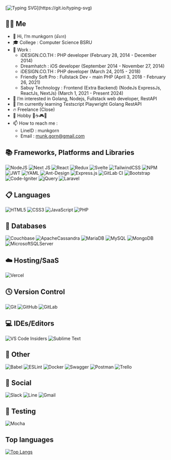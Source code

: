 [![Typing SVG](https://readme-typing-svg.herokuapp.com/?lines=Codeing+is+not+my+job.+it+is+my+life.!!!!!!!!!!!!!!!!!!!!!!!!!!!!!!!!!!!!!!)](https://git.io/typing-svg)
## 🧑‍💻 Me
- 👋 Hi, I’m munkgorn (มังกร)
- 🎓 College : Computer Science BSRU 
- 💼 Work : 
  - iDESIGN.CO.TH : PHP developer (February 28, 2014 - December 2014)
  - Dreamhatch : iOS developer (September 2014 - November 27, 2014)
  - iDESIGN.CO.TH : PHP developer (March 24, 2015 - 2018)
  - Friendly Soft Pro : Fullstack Dev - main PHP (April 3, 2018 - February 26, 2021)
  - Sabuy Technology : Frontend (Extra Backend) (NodeJs ExpressJs, ReactJs, NextJs) (March 1, 2021 - Present 2024)
- 👀 I’m interested in Golang, Nodejs, Fullstack web developer, RestAPI
- 🌱 I’m currently learning Testscript Playwright Golang RestAPI
- 🔥 Freelance (Close)
- 🍺 Hobby 🍻☕🎮🎥
- 📫 How to reach me : 
  - LineID : munkgorn
  - Email : munk.gorn@gmail.com 

## 📚 Frameworks, Platforms and Libraries
![NodeJS](https://img.shields.io/badge/node.js-6DA55F?style=for-the-badge&logo=node.js&logoColor=white)
![Next JS](https://img.shields.io/badge/Next-black?style=for-the-badge&logo=next.js&logoColor=white)
![React](https://img.shields.io/badge/react-%2320232a.svg?style=for-the-badge&logo=react&logoColor=%2361DAFB)
![Redux](https://img.shields.io/badge/redux-%23593d88.svg?style=for-the-badge&logo=redux&logoColor=white)
![Svelte](https://img.shields.io/badge/svelte-%23f1413d.svg?style=for-the-badge&logo=svelte&logoColor=white)
![TailwindCSS](https://img.shields.io/badge/tailwindcss-%2338B2AC.svg?style=for-the-badge&logo=tailwind-css&logoColor=white)
![NPM](https://img.shields.io/badge/NPM-%23000000.svg?style=for-the-badge&logo=npm&logoColor=white)
![JWT](https://img.shields.io/badge/JWT-black?style=for-the-badge&logo=JSON%20web%20tokens)
![YAML](https://img.shields.io/badge/yaml-%23ffffff.svg?style=for-the-badge&logo=yaml&logoColor=151515)
![Ant-Design](https://img.shields.io/badge/-AntDesign-%230170FE?style=for-the-badge&logo=ant-design&logoColor=white)
![Express.js](https://img.shields.io/badge/express.js-%23404d59.svg?style=for-the-badge&logo=express&logoColor=%2361DAFB)
![GitLab CI](https://img.shields.io/badge/gitlab%20ci-%23181717.svg?style=for-the-badge&logo=gitlab&logoColor=white)
![Bootstrap](https://img.shields.io/badge/bootstrap-%23563D7C.svg?style=for-the-badge&logo=bootstrap&logoColor=white)
![Code-Igniter](https://img.shields.io/badge/CodeIgniter-%23EF4223.svg?style=for-the-badge&logo=codeIgniter&logoColor=white)
![jQuery](https://img.shields.io/badge/jquery-%230769AD.svg?style=for-the-badge&logo=jquery&logoColor=white)
![Laravel](https://img.shields.io/badge/laravel-%23FF2D20.svg?style=for-the-badge&logo=laravel&logoColor=white)

## 📋 Languages
![HTML5](https://img.shields.io/badge/html5-%23E34F26.svg?style=for-the-badge&logo=html5&logoColor=white)
![CSS3](https://img.shields.io/badge/css3-%231572B6.svg?style=for-the-badge&logo=css3&logoColor=white)
![JavaScript](https://img.shields.io/badge/javascript-%23323330.svg?style=for-the-badge&logo=javascript&logoColor=%23F7DF1E)
![PHP](https://img.shields.io/badge/php-%23777BB4.svg?style=for-the-badge&logo=php&logoColor=white)

## 💾 Databases
![Couchbase](https://img.shields.io/badge/Couchbase-EA2328?style=for-the-badge&logo=couchbase&logoColor=white)
![ApacheCassandra](https://img.shields.io/badge/cassandra-%231287B1.svg?style=for-the-badge&logo=apache-cassandra&logoColor=white)
![MariaDB](https://img.shields.io/badge/MariaDB-003545?style=for-the-badge&logo=mariadb&logoColor=white)
![MySQL](https://img.shields.io/badge/mysql-%2300f.svg?style=for-the-badge&logo=mysql&logoColor=white)
![MongoDB](https://img.shields.io/badge/MongoDB-%234ea94b.svg?style=for-the-badge&logo=mongodb&logoColor=white)
![MicrosoftSQLServer](https://img.shields.io/badge/Microsoft%20SQL%20Sever-CC2927?style=for-the-badge&logo=microsoft%20sql%20server&logoColor=white)

## ☁️ Hosting/SaaS
![Vercel](https://img.shields.io/badge/vercel-%23000000.svg?style=for-the-badge&logo=vercel&logoColor=white)

## 🕓 Version Control
![Git](https://img.shields.io/badge/git-%23F05033.svg?style=for-the-badge&logo=git&logoColor=white)
![GitHub](https://img.shields.io/badge/github-%23121011.svg?style=for-the-badge&logo=github&logoColor=white)
![GitLab](https://img.shields.io/badge/gitlab-%23181717.svg?style=for-the-badge&logo=gitlab&logoColor=white)

## 💻 IDEs/Editors
![VS Code Insiders](https://img.shields.io/badge/VS%20Code%20Insiders-35b393.svg?style=for-the-badge&logo=visual-studio-code&logoColor=white)
![Sublime Text](https://img.shields.io/badge/sublime_text-%23575757.svg?style=for-the-badge&logo=sublime-text&logoColor=important)

## 🥅 Other
![Babel](https://img.shields.io/badge/Babel-F9DC3e?style=for-the-badge&logo=babel&logoColor=black)
![ESLint](https://img.shields.io/badge/ESLint-4B3263?style=for-the-badge&logo=eslint&logoColor=white)
![Docker](https://img.shields.io/badge/docker-%230db7ed.svg?style=for-the-badge&logo=docker&logoColor=white)
![Swagger](https://img.shields.io/badge/-Swagger-%23Clojure?style=for-the-badge&logo=swagger&logoColor=white)
![Postman](https://img.shields.io/badge/Postman-FF6C37?style=for-the-badge&logo=postman&logoColor=white)
![Trello](https://img.shields.io/badge/Trello-%23026AA7.svg?style=for-the-badge&logo=Trello&logoColor=white)

## 👨 Social
![Slack](https://img.shields.io/badge/Slack-4A154B?style=for-the-badge&logo=slack&logoColor=white)
![Line](https://img.shields.io/badge/Line-00C300?style=for-the-badge&logo=line&logoColor=white)
![Gmail](https://img.shields.io/badge/Gmail-D14836?style=for-the-badge&logo=gmail&logoColor=white)

## 🧪 Testing
![Mocha](https://img.shields.io/badge/-mocha-%238D6748?style=for-the-badge&logo=mocha&logoColor=white)

## Top languages
[![Top Langs](https://github-readme-stats.vercel.app/api/top-langs/?username=munkgorn&layout=compact)](https://github.com/munkgorn)
